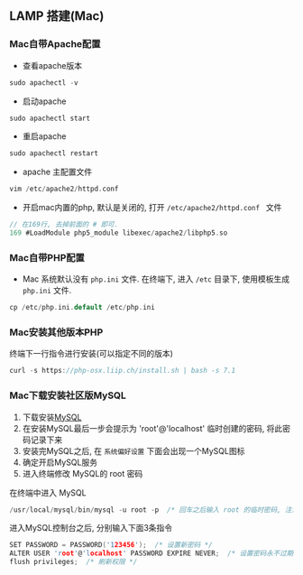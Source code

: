 ## LAMP 搭建(Mac)

### Mac自带Apache配置
* 查看apache版本
```C
sudo apachectl -v
```
* 启动apache
```C
sudo apachectl start
```

* 重启apache
```C
sudo apachectl restart
```

* apache 主配置文件
```C
vim /etc/apache2/httpd.conf
```

* 开启mac内置的php, 默认是关闭的, 打开 `/etc/apache2/httpd.conf ` 文件
```C
// 在169行, 去掉前面的 # 即可.
169 #LoadModule php5_module libexec/apache2/libphp5.so
```

### Mac自带PHP配置
* Mac 系统默认没有 `php.ini` 文件. 在终端下, 进入 `/etc` 目录下, 使用模板生成 `php.ini` 文件.
```C
cp /etc/php.ini.default /etc/php.ini
```

### Mac安装其他版本PHP
终端下一行指令进行安装(可以指定不同的版本)
```C
curl -s https://php-osx.liip.ch/install.sh | bash -s 7.1
```

### Mac下载安装社区版MySQL
1. 下载安装[MySQL](https://dev.mysql.com/downloads/)
2. 在安装MySQL最后一步会提示为 'root'@'localhost' 临时创建的密码, 将此密码记录下来
3. 安装完MySQL之后, 在 `系统偏好设置` 下面会出现一个MySQL图标
4. 确定开启MySQL服务
5. 进入终端修改 MySQL的 root 密码

在终端中进入 MySQL
```C
/usr/local/mysql/bin/mysql -u root -p  /* 回车之后输入 root 的临时密码, 注意密码不会显示出来 */
```

进入MySQL控制台之后, 分别输入下面3条指令
```C
SET PASSWORD = PASSWORD('123456');  /* 设置新密码 */
ALTER USER 'root'@'localhost' PASSWORD EXPIRE NEVER;  /* 设置密码永不过期 */
flush privileges;  /* 刷新权限 */
```











